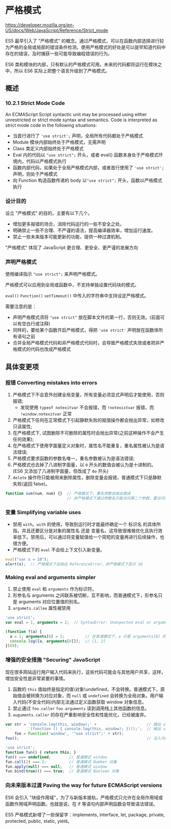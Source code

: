 # 严格模式

https://developer.mozilla.org/en-US/docs/Web/JavaScript/Reference/Strict_mode  

ES5 最早引入了 "严格模式" 的概念。通过严格模式，可以在函数内部选择进行较为严格的全局或局部的错误条件检测。使用严格模式的好处是可以提早知道代码中存在的错误，及时捕获一些可能导致编程错误的行为。

ES6 类和模块的内部，只有默认的严格模式可用。未来的代码都将运行在模块之中，所以 ES6 实际上把整个语言升级到了严格模式。

## 概述

### 10.2.1 Strict Mode Code

An ECMAScript Script syntactic unit may be processed using either unrestricted or strict mode syntax and semantics. Code is interpreted as strict mode code in the following situations:

* 当首行进行了 `'use strict';` 声明，全局所有代码都处于严格模式
* Module 模块内部始终处于严格模式，无需声明
* Class 类定义内部始终处于严格模式
* Eval 内的代码以 `"use strict";` 开头，或者 eval() 函数本身处于严格模式环境内，代码以严格模式执行
* 函数内部代码，如果处于全局严格模式内部，或者首行使用了 `'use strict';` 声明，则处于严格模式
* 向 Function 构造函数传递的 body 以`"use strict";` 开头，函数以严格模式执行 

### 设计目的

设立 "严格模式" 的目的，主要有以下几个。

* 增加更多报错的场合，消除代码运行的一些不安全之处。
* 明确禁止一些不合理、不严谨的语法，提高编译器效率，增加运行速度。
* 禁止一些未来版本可能更新的功能，提供一种过渡机制。

"严格模式" 体现了 JavaScript 更合理、更安全、更严谨的发展方向

### 声明严格模式

使用编译指示 `"use strict";` 来声明严格模式。

严格模式可以应用到全局或函数中，不支持单独设置代码块的模式。

`eval()` `Function()` `setTimeout()` 中传入的字符串中支持设定严格模式。

需要注意的是：
  * 声明严格模式须将 `"use strict"` 放在脚本文件的第一行，否则无效。(前面可以有空白行或注释)
  * 同样的，要给某个函数开启严格模式，得把 `'use strict'` 声明放在函数体所有语句之前
  * 合并全局严格模式代码和非严格模式代码时，会导致严格模式失效或者把非严格模式的代码也改成严格模式


## 具体变更项

### 报错 Converting mistakes into errors

1. 严格模式下不会意外创建全局变量，所有变量必须显式声明后才能使用，否则报错;
    * 发现使用 `typeof notexitvar` 不会报错，而 `!notexistvar` 报错，而 `!window.notexitvar` 正常
2. 严格模式下任何在正常模式下引起静默失败的赋值操作都会抛出异常，如修改只读属性;
3. 在严格模式下, 试图删除不可删除的属性时会抛出异常(之前这种操作不会产生任何效果);
4. 在严格模式下使用字面量定义对象时，属性名不能重复，重名属性被认为是语法错误;
5. 严格模式要求函数的参数名唯一，重名参数被认为是语法错误;
6. 严格模式也去掉了八进制字面量，以 `0` 开头的数值会被认为是十进制的。(ES6 又添加了八进制字面量，但改成了 `0o` 开头)
7. `delete` 操作符只能被用来删除属性，删除变量会报错，普通模式下只是静默失败(返回 false)。

```js
function sum(num, num) {}  // 严格模式下，重名参数会抛出错误
                           // 非严格模式下通过参数名只能访问第二个参数，要访问第一个参数必须通过 arguments 对象
```

### 变量 Simplifying variable uses

* 禁用 `with`。`with` 的使用，导致到运行时才能最终确定一个 标识名 的具体所指，并且还要区分是对象的属性名 还是 变量名，这导致很难做优化且执行效率低下。禁用后，可以通过将变量赋值给一个简短的变量再进行后续操作，也很方便。
* 严格模式下的 `eval` 不会给上下文引入新变量。

```js
eval("var x = 10");
alert(x);  // 严格模式下会抛出 ReferenceError，非严格模式下显示 10
```

### Making eval and arguments simpler

1. 禁止使用 `eval` 和 `arguments` 作为标识符。
2. 形参名与 arguments 之间联系被切断，互不影响，而普通模式下，形参名只是 arguments 对应位置值的别名。
3. `argumets.callee` 属性被禁用

```js
'use strict';
var eval = 1, arguments = 2;  // SyntaxError: Unexpected eval or arguments in strict mode

(function f(a) {
  a = 1; arguments[0] = 2;         // 在普通模式下，a 只是 arguments[0] 的别名
  console.log([a, arguments[0]]);  // [1, 2]
})(8);
```

### 增强的安全措施 "Securing" JavaScript

现在很多网站运行用户输入代码来执行，这些代码可能会与其他用户共享，这样，增加安全性是非常紧要的事情。

1. 函数的 `this` 值始终是指定的值\对象\undefined，不会转换。普通模式下，原始值会被转换为对应对象，而 `null` 或 `undefined` 会转换为全局对象。用户输入代码(不安全代码)内部无法通过定义函数获取 window 对象信息。
2. 禁止通过 `foo.caller` `foo.arguments` 读到调用栈上其他函数的信息。
3. `auguments.caller` 的存在严重影响安全性和性能优化，已经被废弃。

```js
var str = 'console.log(this, window);' +                      // 输出 undefined undefined
          '(function () { console.log(this, window); })();';  // 输出 undefined undefined
    foo = Function('window', '"use strict";' + str);
foo();                                                        // 注入代码无法获取 window 对象信息

'use strict';
function fun() { return this; }
fun() === undefined;        // 普通模式 window
fun.call(2) === 2;          // 普通模式 Number 对象
fun.apply(null) === null;   // 普通模式 window
fun.bind(true)() === true;  // 普通模式 Boolean 对象
```

### 向未来版本过渡 Paving the way for future ECMAScript versions

ES6 会引入 "块级作用域"，为了与新版本接轨，严格模式只允许在全局作用域或函数作用域声明函数。也就是说，在 if 等语句内部声明函数会导致语法错误。

ES5 严格模式新增了一些保留字：implements, interface, let, package, private, protected, public, static, yield。
